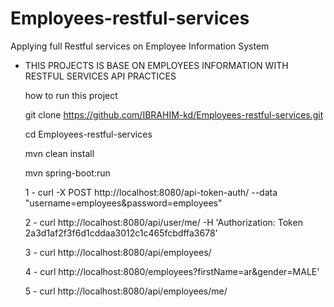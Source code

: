# Employees-restful-services
Applying full Restful services on Employee Information System 

- THIS PROJECTS IS BASE ON EMPLOYEES INFORMATION WITH RESTFUL SERVICES API PRACTICES 

  how to run this project
  
  git clone https://github.com/IBRAHIM-kd/Employees-restful-services.git
  
  cd Employees-restful-services
  
  mvn clean install
  
  mvn spring-boot:run 
  
  
  1  -  curl -X POST http://localhost:8080/api-token-auth/ --data  "username=employees&password=employees"
		

  2  -  curl  http://localhost:8080/api/user/me/	-H 'Authorization: Token 2a3d1af2f3f6d1cddaa3012c1c465fcbdffa3678' 
  
  
  3  -  curl  http://localhost:8080/api/employees/	
  
  
  4  -  curl  http://localhost:8080/employees?firstName=ar&gender=MALE'
  
  
  5  -  curl  http://localhost:8080/api/employees/me/